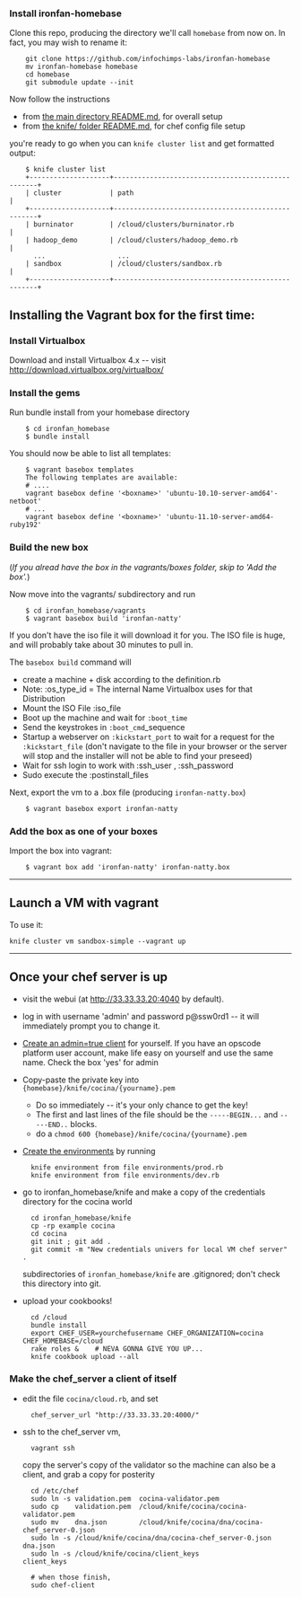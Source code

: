 
### Install ironfan-homebase

Clone this repo, producing the directory we'll call `homebase` from now on. In fact, you may wish to rename it:

        git clone https://github.com/infochimps-labs/ironfan-homebase
        mv ironfan-homebase homebase
        cd homebase
        git submodule update --init

Now follow the instructions

* from [the main directory README.md](README.md), for overall setup
* from [the knife/ folder README.md](knife/README.md), for chef config file setup
    
you're ready to go when you can `knife cluster list` and get formatted output:

        $ knife cluster list
        +--------------------+---------------------------------------------------+
        | cluster            | path                                              |
        +--------------------+---------------------------------------------------+
        | burninator         | /cloud/clusters/burninator.rb                     |
        | hadoop_demo        | /cloud/clusters/hadoop_demo.rb                    |
          ...                  ...
        | sandbox            | /cloud/clusters/sandbox.rb                        |
        +--------------------+---------------------------------------------------+


## Installing the Vagrant box for the first time:

### Install Virtualbox

Download and install Virtualbox 4.x -- visit http://download.virtualbox.org/virtualbox/

### Install the gems

Run bundle install from your homebase directory

        $ cd ironfan_homebase
        $ bundle install

You should now be able to list all templates:

        $ vagrant basebox templates
        The following templates are available:
        # ....
        vagrant basebox define '<boxname>' 'ubuntu-10.10-server-amd64'-netboot'
        # ...
        vagrant basebox define '<boxname>' 'ubuntu-11.10-server-amd64-ruby192'

### Build the new box

(_If you alread have the box in the vagrants/boxes folder, skip to 'Add the box'._)

Now move into the vagrants/ subdirectory and run

        $ cd ironfan_homebase/vagrants
        $ vagrant basebox build 'ironfan-natty'

If you don't have the iso file it will download it for you. The ISO file is huge, and will probably take about 30 minutes to pull in.

The `basebox build` command will

* create a machine + disk according to the definition.rb
* Note: :os_type_id = The internal Name Virtualbox uses for that Distribution
* Mount the ISO File :iso_file
* Boot up the machine and wait for `:boot_time`
* Send the keystrokes in `:boot_cmd`_sequence
* Startup a webserver on `:kickstart_port` to wait for a request for the `:kickstart_file` (don't navigate to the file in your browser or the server will stop and the installer will not be able to find your preseed)
* Wait for ssh login to work with :ssh_user , :ssh_password
* Sudo execute the :postinstall_files

Next, export the vm to a .box file (producing `ironfan-natty.box`)

        $ vagrant basebox export ironfan-natty

### Add the box as one of your boxes

Import the box into vagrant:

        $ vagrant box add 'ironfan-natty' ironfan-natty.box

__________________________________________________________________________

## Launch a VM with vagrant

To use it:

    knife cluster vm sandbox-simple --vagrant up

__________________________________________________________________________

## Once your chef server is up

* visit the webui (at http://33.33.33.20:4040 by default).

* log in with username 'admin' and password p@ssw0rd1 -- it will immediately prompt you to change it.

* [Create an admin=true client](http://33.33.33.20:4040/clients/new) for
  yourself. If you have an opscode platform user account, make life easy on
  yourself and use the same name. Check the box 'yes' for admin
  
* Copy-paste the private key into `{homebase}/knife/cocina/{yourname}.pem`
  - Do so immediately -- it's your only chance to get the key!
  - The first and last lines of the file should be the `-----BEGIN...` and
  `-----END..` blocks.
  - do a `chmod 600 {homebase}/knife/cocina/{yourname}.pem`
  
* [Create the environments](http://33.33.33.20:4040/environments) by running

        knife environment from file environments/prod.rb
        knife environment from file environments/dev.rb

* go to ironfan_homebase/knife and make a copy of the credentials directory for the cocina world

        cd ironfan_homebase/knife 
        cp -rp example cocina
        cd cocina
        git init ; git add .
        git commit -m "New credentials univers for local VM chef server" .
    
  subdirectories of `ironfan_homebase/knife` are .gitignored; don't check this directory into git.

* upload your cookbooks!

        cd /cloud
        bundle install
        export CHEF_USER=yourchefusername CHEF_ORGANIZATION=cocina CHEF_HOMEBASE=/cloud
        rake roles &    # NEVA GONNA GIVE YOU UP...
        knife cookbook upload --all

### Make the chef_server a client of itself

* edit the file `cocina/cloud.rb`, and set

        chef_server_url "http://33.33.33.20:4000/"

* ssh to the chef_server vm, 

        vagrant ssh
    
  copy the server's copy of the validator so the machine can also be a client, 
  and grab a copy for posterity

        cd /etc/chef
        sudo ln -s validation.pem  cocina-validator.pem 
        sudo cp    validation.pem  /cloud/knife/cocina/cocina-validator.pem
        sudo mv    dna.json        /cloud/knife/cocina/dna/cocina-chef_server-0.json
        sudo ln -s /cloud/knife/cocina/dna/cocina-chef_server-0.json dna.json
        sudo ln -s /cloud/knife/cocina/client_keys                   client_keys

        # when those finish,
        sudo chef-client
